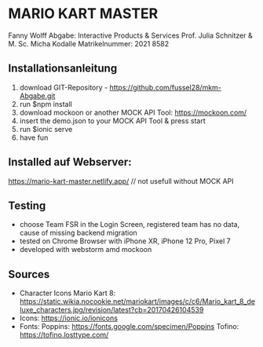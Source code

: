 # MARIO KART MASTER

Fanny Wolff
Abgabe: Interactive Products & Services
Prof. Julia Schnitzer & M. Sc. Micha Kodalle
Matrikelnummer: 2021 8582

## Installationsanleitung
1. download GIT-Repository - https://github.com/fussel28/mkm-Abgabe.git
2. run $npm install
3. download mockoon or another MOCK API Tool: https://mockoon.com/
4. insert the demo.json to your MOCK API Tool & press start
5. run $ionic serve
6. have fun

## Installed auf Webserver:
https://mario-kart-master.netlify.app/
// not usefull without MOCK API

## Testing
- choose Team FSR in the Login Screen, registered team has no data, cause of missing backend migration
- tested on Chrome Browser with iPhone XR, iPhone 12 Pro, Pixel 7
- developed with webstorm amd mockoon

## Sources
- Character Icons Mario Kart 8: https://static.wikia.nocookie.net/mariokart/images/c/c6/Mario_kart_8_deluxe_characters.jpg/revision/latest?cb=20170426104539
- Icons: https://ionic.io/ionicons
- Fonts:
  Poppins: https://fonts.google.com/specimen/Poppins
  Tofino: https://tofino.losttype.com/
